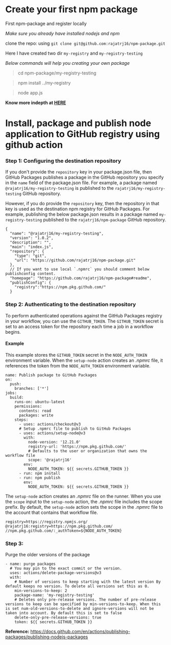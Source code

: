 # Create your first npm package

First npm-package and register locally

_Make sure you already have installed nodejs and npm_

clone the repo: using `git clone git@github.com:rajatrj16/npm-package.git`

Here I have created two dir `my-registry` and `my-registry-testing` 

_Below commands will help you creating your own package_

> cd npm-package/my-registry-testing

> npm install ../my-registry

> node app.js

**Know more indepth at [HERE](https://dev.to/therealdanvega/creating-your-first-npm-package-2ehf)**


# Install, package and publish node application to GitHub registry using github action

### Step 1: Configuring the destination repository
If you don't provide the `repository` key in your package.json file, then GitHub Packages publishes a package in the GitHub repository you specify in the `name` field of the package.json file. For example, a package named `@rajatrj16/my-registry-testing` is published to the `rajatrj16/my-registry-testing` GitHub repository.

However, if you do provide the `repository` key, then the repository in that key is used as the destination npm registry for GitHub Packages. For example, publishing the below package.json results in a package named `my-registry-testing` published to the `rajatrj16/npm-package` GitHub repository.
```  
{
  "name": "@rajatrj16/my-registry-testing",
  "version": "1.0.2",
  "description": "",
  "main": "index.js",
  "repository": {
    "type": "git",
    "url": "https://github.com/rajatrj16/npm-package.git"
  },
  // If you want to use local `.npmrc` you should comment below publishconfig content.
  "homepage": "https://github.com/rajatrj16/npm-package#readme",
  "publishConfig": {
    "registry":"https://npm.pkg.github.com/"
  }
```

### Step 2: Authenticating to the destination repository
To perform authenticated operations against the GitHub Packages registry in your workflow, you can use the `GITHUB_TOKEN`. The `GITHUB_TOKEN` secret is set to an access token for the repository each time a job in a workflow begins.

#### Example
This example stores the `GITHUB_TOKEN` secret in the `NODE_AUTH_TOKEN` environment variable. When the `setup-node` action creates an _.npmrc_ file, it references the token from the `NODE_AUTH_TOKEN` environment variable.

```
name: Publish package to GitHub Packages
on:
  push:
    branches: ['*']
jobs:
  build:
    runs-on: ubuntu-latest 
    permissions: 
      contents: read
      packages: write 
    steps:
      - uses: actions/checkout@v3
      # Setup .npmrc file to publish to GitHub Packages
      - uses: actions/setup-node@v3
        with:
          node-version: '12.21.0'
          registry-url: 'https://npm.pkg.github.com/'
          # Defaults to the user or organization that owns the workflow file
          scope: '@rajatrj16'
        env:
          NODE_AUTH_TOKEN: ${{ secrets.GITHUB_TOKEN }}
      - run: npm install
      - run: npm publish
        env:
          NODE_AUTH_TOKEN: ${{ secrets.GITHUB_TOKEN }}
```
The `setup-node` action creates an _.npmrc_ file on the runner. When you use the `scope` input to the `setup-node` action, the _.npmrc_ file includes the scope prefix. By default, the `setup-node` action sets the scope in the _.npmrc_ file to the account that contains that workflow file.

```
registry=https://registry.npmjs.org/
@rajatrj16:registry=https://npm.pkg.github.com/
//npm.pkg.github.com/:_authToken=${NODE_AUTH_TOKEN}
```
### Step 3: 
Purge the older versions of the package
```
- name: purge packages
  # You may pin to the exact commit or the version.
  uses: actions/delete-package-versions@v3
  with:
    # Number of versions to keep starting with the latest version By default keeps no version. To delete all versions set this as 0.
    min-versions-to-keep: 2
    package-name: 'my-registry-testing'
    # Deletes only pre-release versions. The number of pre-release versions to keep can be specified by min-versions-to-keep. When this is set num-old-versions-to-delete and ignore-versions will not be taken into account. By default this is set to false
    delete-only-pre-release-versions: true
    token: ${{ secrets.GITHUB_TOKEN }}
```

**Reference:** https://docs.github.com/en/actions/publishing-packages/publishing-nodejs-packages
